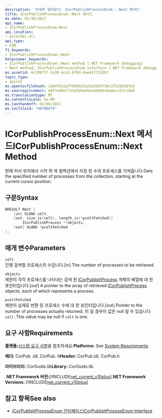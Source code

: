```yaml
---
description: '자세히 알아보기: ICorPublishProcessEnum:: Next 메서드'
title: ICorPublishProcessEnum::Next 메서드
ms.date: 03/30/2017
api_name:
- ICorPublishProcessEnum.Next
api_location:
- mscordbi.dll
api_type:
- COM
f1_keywords:
- ICorPublishProcessEnum::Next
helpviewer_keywords:
- ICorPublishProcessEnum::Next method [.NET Framework debugging]
- Next method, ICorPublishProcessEnum interface [.NET Framework debugging]
ms.assetid: 6c399f37-1e38-4ca1-b70d-8ae41f7228b7
topic_type:
- apiref
ms.openlocfilehash: 14b4f815aff986b23a22ed3d5736c37128d3d7e3
ms.sourcegitcommit: ddf7edb67715a5b9a45e3dd44536dabc153c1de0
ms.translationtype: MT
ms.contentlocale: ko-KR
ms.lasthandoff: 02/06/2021
ms.locfileid: "99790479"
---
```

# <a name="icorpublishprocessenumnext-method"></a><span data-ttu-id="0e748-103">ICorPublishProcessEnum::Next 메서드</span><span class="sxs-lookup"><span data-stu-id="0e748-103">ICorPublishProcessEnum::Next Method</span></span>

<span data-ttu-id="0e748-104">현재 커서 위치에서 시작 하 여 컬렉션에서 지정 된 수의 프로세스를 가져옵니다.</span><span class="sxs-lookup"><span data-stu-id="0e748-104">Gets the specified number of processes from the collection, starting at the current cursor position.</span></span>  
  
## <a name="syntax"></a><span data-ttu-id="0e748-105">구문</span><span class="sxs-lookup"><span data-stu-id="0e748-105">Syntax</span></span>  
  
```cpp  
HRESULT Next (  
    [in] ULONG celt,  
    [out, size_is(celt), length_is(*pceltFetched)]  
        ICorPublishProcess **objects,  
    [out] ULONG *pceltFetched  
);  
```  
  
## <a name="parameters"></a><span data-ttu-id="0e748-106">매개 변수</span><span class="sxs-lookup"><span data-stu-id="0e748-106">Parameters</span></span>  

 `celt`  
 <span data-ttu-id="0e748-107">진행 검색할 프로세스의 수입니다.</span><span class="sxs-lookup"><span data-stu-id="0e748-107">[in] The number of processes to be retrieved.</span></span>  
  
 `objects`  
 <span data-ttu-id="0e748-108">제한이 각각 프로세스를 나타내는 검색 된 [ICorPublishProcess](icorpublishprocess-interface.md) 개체의 배열에 대 한 포인터입니다.</span><span class="sxs-lookup"><span data-stu-id="0e748-108">[out] A pointer to the array of retrieved [ICorPublishProcess](icorpublishprocess-interface.md) objects, each of which represents a process.</span></span>  
  
 `pceltFetched`  
 <span data-ttu-id="0e748-109">제한이 실제로 반환 된 프로세스 수에 대 한 포인터입니다.</span><span class="sxs-lookup"><span data-stu-id="0e748-109">[out] Pointer to the number of processes actually returned.</span></span> <span data-ttu-id="0e748-110">이 일 경우이 값은 null 일 수 있습니다 `celt` .</span><span class="sxs-lookup"><span data-stu-id="0e748-110">This value may be null if `celt` is one.</span></span>  
  
## <a name="requirements"></a><span data-ttu-id="0e748-111">요구 사항</span><span class="sxs-lookup"><span data-stu-id="0e748-111">Requirements</span></span>  

 <span data-ttu-id="0e748-112">**플랫폼:**[시스템 요구 사항](../../get-started/system-requirements.md)을 참조하세요.</span><span class="sxs-lookup"><span data-stu-id="0e748-112">**Platforms:** See [System Requirements](../../get-started/system-requirements.md).</span></span>  
  
 <span data-ttu-id="0e748-113">**헤더:** CorPub .idl, CorPub. h</span><span class="sxs-lookup"><span data-stu-id="0e748-113">**Header:** CorPub.idl, CorPub.h</span></span>  
  
 <span data-ttu-id="0e748-114">**라이브러리:** CorGuids.lib</span><span class="sxs-lookup"><span data-stu-id="0e748-114">**Library:** CorGuids.lib</span></span>  
  
 <span data-ttu-id="0e748-115">**.NET Framework 버전:**[!INCLUDE[net_current_v10plus](../../../../includes/net-current-v10plus-md.md)]</span><span class="sxs-lookup"><span data-stu-id="0e748-115">**.NET Framework Versions:** [!INCLUDE[net_current_v10plus](../../../../includes/net-current-v10plus-md.md)]</span></span>  
  
## <a name="see-also"></a><span data-ttu-id="0e748-116">참고 항목</span><span class="sxs-lookup"><span data-stu-id="0e748-116">See also</span></span>

- [<span data-ttu-id="0e748-117">ICorPublishProcessEnum 인터페이스</span><span class="sxs-lookup"><span data-stu-id="0e748-117">ICorPublishProcessEnum Interface</span></span>](icorpublishprocessenum-interface.md)
